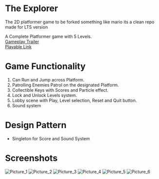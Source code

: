 # The Explorer
The 2D platformer game to be forked something like mario its a clean repo made for LTS version

A Complete Platformer game with 5 Levels. <br/>
[Gameplay Trailer](https://youtu.be/BN6FO8Z64Fo) <br/>
[Playable Link](https://kishore-karic.itch.io/the-explorer)

# Game Functionality
1. Can Run and Jump across Platform.
2. Patrolling Enemies Patrol on the designated Platform.
3. Collectible Keys with Scores and Particle effect.
4. Lock and Unlock Levels system.
5. Lobby scene with Play, Level selection, Reset and Quit button.
6. Sound system

# Design Pattern
* Singleton for Score and Sound System <br/>

# Screenshots
![Picture_1](https://github.com/Kishore-Karic/2D-Platformer-Game/assets/97879797/0f8db641-a9e9-4a4e-9e85-de8aea44f73d)
![Picture_2](https://github.com/Kishore-Karic/2D-Platformer-Game/assets/97879797/fc9f9b57-3cd4-4cd7-b6aa-6994102f9cea)
![Picture_3](https://github.com/Kishore-Karic/2D-Platformer-Game/assets/97879797/51c6c2e3-bfb7-48f2-82a0-6a714dd0b25f)
![Picture_4](https://github.com/Kishore-Karic/2D-Platformer-Game/assets/97879797/f6185178-bda0-4fe0-a66c-3d7313561664)
![Picture_5](https://github.com/Kishore-Karic/2D-Platformer-Game/assets/97879797/d4ec8194-ddd3-4161-9d9b-e3b0bca269cd)
![Picture_6](https://github.com/Kishore-Karic/2D-Platformer-Game/assets/97879797/c481821f-71a8-45aa-9e1f-885972d808cc)
